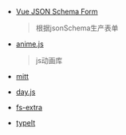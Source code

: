* [Vue JSON Schema Form](https://github.com/lljj-x/vue-json-schema-form)
    > 根据jsonSchema生产表单

* [anime.js](https://github.com/juliangarnier/anime/)
    >js动画库 
* [mitt](https://github.com/developit/mitt)
* [day.js]()
* [fs-extra]()
* [typeIt](https://typeitjs.com/)
